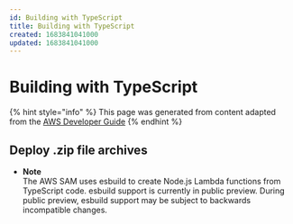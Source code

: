```yaml
---
id: Building with TypeScript
title: Building with TypeScript
created: 1683841041000
updated: 1683841041000
---
```

# Building with TypeScript

{% hint style="info" %}
This page was generated from content adapted from the [AWS Developer Guide](https://github.com/awsdocs/aws-lambda-developer-guide.git)
{% endhint %}

## Deploy .zip file archives

- **Note**  
The AWS SAM uses esbuild to create Node\.js Lambda functions from TypeScript code\. esbuild support is currently in public preview\. During public preview, esbuild support may be subject to backwards incompatible changes\.

